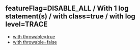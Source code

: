 ## featureFlag=DISABLE_ALL / With 1 log statement(s) / with class=true / with log level=TRACE

* [with throwable=true](throwable-true/index.md)
* [with throwable=false](throwable-false/index.md)


